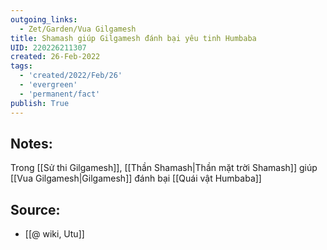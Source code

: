 ```yaml
---
outgoing_links:
  - Zet/Garden/Vua Gilgamesh
title: Shamash giúp Gilgamesh đánh bại yêu tinh Humbaba
UID: 220226211307
created: 26-Feb-2022
tags:
  - 'created/2022/Feb/26'
  - 'evergreen'
  - 'permanent/fact'
publish: True
---
```

## Notes:
Trong [[Sử thi Gilgamesh]], [[Thần Shamash|Thần mặt trời Shamash]] giúp [[Vua Gilgamesh|Gilgamesh]] đánh bại [[Quái vật Humbaba]]

## Source:
- [[@ wiki, Utu]]




